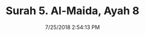 ---
title       : "Surah 5. Al-Maida, Ayah 8"
date        : 7/25/2018 2:54:13 PM
draft       : false
type        : "quran"
layout      : "compare"
BookCode    : "CMP"
SurahNumber : "5"
AyahNumber  : "8"
TotalAyah   : "120"
---